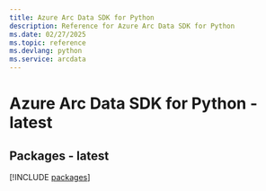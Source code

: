 ```yaml
---
title: Azure Arc Data SDK for Python
description: Reference for Azure Arc Data SDK for Python
ms.date: 02/27/2025
ms.topic: reference
ms.devlang: python
ms.service: arcdata
---
```

# Azure Arc Data SDK for Python - latest
## Packages - latest
[!INCLUDE [packages](arc-data-index.md)]
